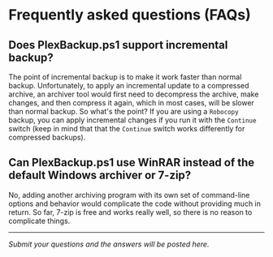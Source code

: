 # Frequently asked questions (FAQs)

## Does PlexBackup.ps1 support incremental backup?

The point of incremental backup is to make it work faster than normal backup. Unfortunately, to apply an incremental update to a compressed archive, an archiver tool would first need to decompress the archive, make changes, and then compress it again, which in most cases, will be slower than normal backup. So what's the point? If you are using a `Robocopy` backup, you can apply incremental changes if you run it with the `Continue` switch (keep in mind that that the `Continue` switch works differently for compressed backups).

## Can PlexBackup.ps1 use WinRAR instead of the default Windows archiver or 7-zip?

No, adding another archiving program with its own set of command-line options and behavior would complicate the code without providing much in return. So far, 7-zip is free and works really well, so there is no reason to complicate things. 
***

_Submit your questions and the answers will be posted here._
